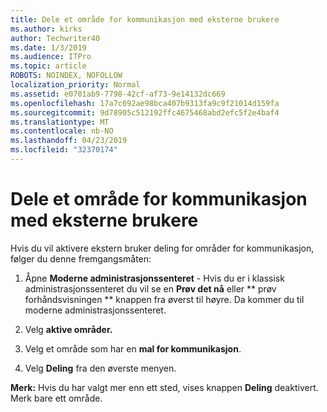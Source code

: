 ```yaml
---
title: Dele et område for kommunikasjon med eksterne brukere
ms.author: kirks
author: Techwriter40
ms.date: 1/3/2019
ms.audience: ITPro
ms.topic: article
ROBOTS: NOINDEX, NOFOLLOW
localization_priority: Normal
ms.assetid: e0701ab9-7798-42cf-af73-9e14132dc669
ms.openlocfilehash: 17a7c692ae98bca407b9313fa9c9f21014d159fa
ms.sourcegitcommit: 9d78905c512192ffc4675468abd2efc5f2e4baf4
ms.translationtype: MT
ms.contentlocale: nb-NO
ms.lasthandoff: 04/23/2019
ms.locfileid: "32370174"
---
```

# <a name="share-a-communication-site-with-external-users"></a>Dele et område for kommunikasjon med eksterne brukere

Hvis du vil aktivere ekstern bruker deling for områder for kommunikasjon, følger du denne fremgangsmåten: 
  
1. Åpne **Moderne administrasjonssenteret** - Hvis du er i klassisk administrasjonssenteret du vil se en **Prøv det nå** eller ** prøv forhåndsvisningen ** knappen fra øverst til høyre. Da kommer du til moderne administrasjonssenteret. 
  
2. Velg **aktive områder.**
  
3. Velg et område som har en **mal for kommunikasjon**. 
  
4. Velg **Deling** fra den øverste menyen. 
  
 **Merk:** Hvis du har valgt mer enn ett sted, vises knappen **Deling** deaktivert. Merk bare ett område. 
  

